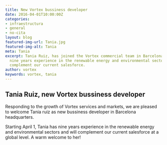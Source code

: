 ```yaml
---
title: New Vortex bussiness developer
date: 2016-04-01T10:00:00Z
categories:
- infraestructura
- general
- no-cita
layout: blog
featured-img-url: Tania.jpg
featured-img-alt: Tania
meta: Tania
excerpt: Tania Ruiz, has joined the Vortex commercial team in Barcelona. Tania has
  nine years experience in the renewable energy and environmental sectors and will
  complement our current salesforce.
author: vortex
keywords: vortex, tania
---
```


##  Tania Ruiz, new Vortex bussiness developer

Responding to the growth of Vortex services and markets, we are pleased to welcome Tania ruiz as new bussiness developer in Barcelona headquarters.

Starting April 1, Tania has nine years experience in the renewable energy and environmental sectors and will complement our current salesforce at a global level. A warm welcome to her!
